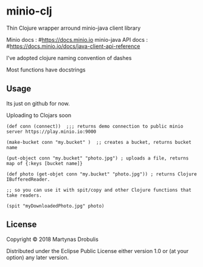# minio-clj

Thin Clojure wrapper arround minio-java client library



Minio docs  : #https://docs.minio.io
minio-java API docs : #https://docs.minio.io/docs/java-client-api-reference


I've adopted clojure naming convention of dashes

Most functions have docstrings


## Usage

Its just on github for now.

Uploading to Clojars soon


```
(def conn (connect))  ;;; returns demo connection to public minio server https://play.minio.io:9000 

(make-bucket conn "my.bucket" )  ;; creates a bucket, returns bucket name

(put-object conn "my.bucket" "photo.jpg") ; uploads a file, returns map of {:keys [bucket name]}

(def photo (get-objet conn "my.bucket" "photo.jpg")) ; returns Clojure  IBufferedReader.

;; so you can use it with spit/copy and other Clojure functions that take readers.

(spit "myDownloadedPhoto.jpg" photo)

```


## License

Copyright © 2018 Martynas Drobulis

Distributed under the Eclipse Public License either version 1.0 or (at
your option) any later version.
